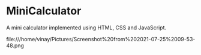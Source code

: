 # MiniCalculator
A mini calculator implemented using HTML, CSS and JavaScript.

file:///home/vinay/Pictures/Screenshot%20from%202021-07-25%2009-53-48.png
